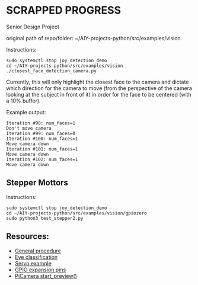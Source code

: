 # SCRAPPED PROGRESS
Senior Design Project

original path of repo/folder: ~/AIY-projects-python/src/examples/vision

Instructions:
```
sudo systemctl stop joy_detection_demo
cd ~/AIY-projects-python/src/examples/vision
./closest_face_detection_camera.py
```

Currently, this will only highlight the closest face to the camera and dictate which direction for the camera to move (from the perspective of the camera looking at the subject in front of it) in order for the face to be centered (with a 10% buffer).

Example output:
```
Iteration #98: num_faces=1
Don't move camera
Iteration #99: num_faces=0
Iteration #100: num_faces=1
Move camera down
Iteration #101: num_faces=1
Move camera down
Iteration #102: num_faces=1
Move camera down
```

## Stepper Mottors
Instructions:
```
sudo systemctl stop joy_detection_demo
cd ~/AIY-projects-python/src/examples/vision/gpiozero
sudo python3 test_stepper2.py
```

## Resources:
* [General procedure](http://stanford.edu/class/ee267/Spring2018/report_griffin_ramirez.pdf)
* [Eye classification](https://arxiv.org/pdf/1605.05258.pdf)
* [Servo example](https://github.com/google/aiyprojects-raspbian/blob/aiyprojects/src/examples/gpiozero/servo_example.py)
* [GPIO expansion pins](https://aiyprojects.withgoogle.com/vision/#makers-guide--gpio-expansion-pins)
* [PiCamera start_preview()](https://picamera.readthedocs.io/en/release-1.13/api_camera.html#picamera.PiCamera.start_preview)
